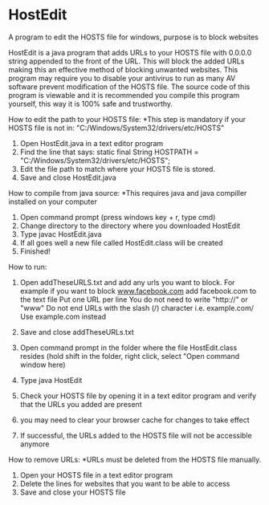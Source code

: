 # HostEdit
A program to edit the HOSTS file for windows, purpose is to block websites

HostEdit is a java program that adds URLs to your HOSTS file with 0.0.0.0 string appended to the front of the URL. This will block the added URLs making this an effective method of blocking unwanted websites. This program may require you to disable your antivirus to run as many AV software prevent modification of the HOSTS file. The source code of this program is viewable and it is recommended you compile this program yourself, this way it is 100% safe and trustworthy.


How to edit the path to your HOSTS file:
*This step is mandatory if your HOSTS file is not in: "C:/Windows/System32/drivers/etc/HOSTS"

1. Open HostEdit.java in a text editor program 
2. Find the line that says: static final String HOSTPATH = "C:/Windows/System32/drivers/etc/HOSTS";
3. Edit the file path to match where your HOSTS file is stored.
4. Save and close HostEdit.java


How to compile from java source:
*This requires java and java compiller installed on your computer

1. Open command prompt (press windows key + r, type cmd)
2. Change directory to the directory where you downloaded HostEdit
3. Type javac HostEdit.java
4. If all goes well a new file called HostEdit.class will be created
5. Finished!

How to run:

1. Open addTheseURLS.txt and add any urls you want to block.
	For example if you want to block www.facebook.com add facebook.com to the text file
	Put one URL per line
	You do not need to write "http://" or "www"
	Do not end URLs with the slash (/) character i.e. example.com/
	Use example.com instead
	
2. Save and close addTheseURLs.txt
3. Open command prompt in the folder where the file HostEdit.class resides
	(hold shift in the folder, right click, select "Open command window here)
4. Type java HostEdit
5. Check your HOSTS file by opening it in a text editor program and verify that the URLs you added are present
6. you may need to clear your browser cache for changes to take effect
7. If successful, the URLs added to the HOSTS file will not be accessible anymore

How to remove URLs:
*URLs must be deleted from the HOSTS file manually.

1. Open your HOSTS file in a text editor program
2. Delete the lines for websites that you want to be able to access
3. Save and close your HOSTS file
